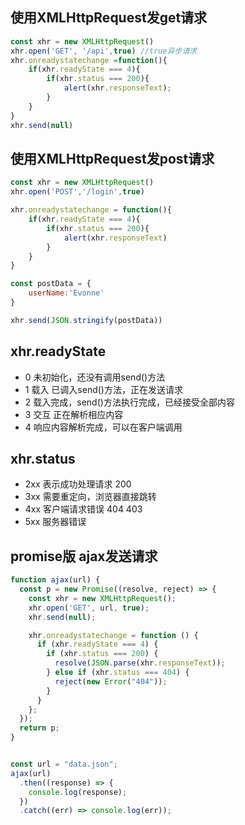 ## 使用XMLHttpRequest发get请求

```js
const xhr = new XMLHttpRequest()
xhr.open('GET', '/api',true) //true异步请求
xhr.onreadystatechange =function(){
    if(xhr.readyState === 4){
        if(xhr.status === 200){
            alert(xhr.responseText);
        }
    }
}
xhr.send(null)
```

## 使用XMLHttpRequest发post请求

```js
const xhr = new XMLHttpRequest()
xhr.open('POST','/login',true)

xhr.onreadystatechange = function(){
    if(xhr.readyState === 4){
        if(xhr.status === 200){
            alert(xhr.responseText)
        }
    }
}

const postData = {
    userName:'Evonne'
}

xhr.send(JSON.stringify(postData))
```

## xhr.readyState

- 0 未初始化，还没有调用send()方法
- 1 载入 已调入send()方法，正在发送请求
- 2 载入完成，send()方法执行完成，已经接受全部内容
- 3 交互 正在解析相应内容
- 4 响应内容解析完成，可以在客户端调用

## xhr.status

- 2xx 表示成功处理请求 200
- 3xx 需要重定向，浏览器直接跳转
- 4xx 客户端请求错误 404 403 
- 5xx 服务器错误


## promise版 ajax发送请求
```js
function ajax(url) {
  const p = new Promise((resolve, reject) => {
    const xhr = new XMLHttpRequest();
    xhr.open('GET', url, true);
    xhr.send(null);

    xhr.onreadystatechange = function () {
      if (xhr.readyState === 4) {
        if (xhr.status === 200) {
          resolve(JSON.parse(xhr.responseText));
        } else if (xhr.status === 404) {
          reject(new Error("404"));
        }
      }
    };
  });
  return p;
}


const url = "data.json";
ajax(url)
  .then((response) => {
    console.log(response);
  })
  .catch((err) => console.log(err));
```



